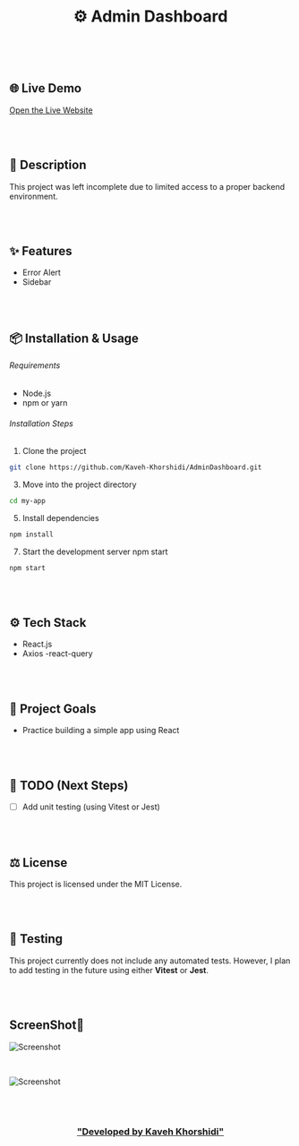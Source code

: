 <h1 align="center">⚙️ Admin Dashboard </h1>



<br/>
<br/>
<br/>


## 🌐 Live Demo  
[Open the Live Website](weather-1e447kw4c-kaveh-khorshidis-projects.vercel.app)


<br/>
<br/>


## 📄 Description

This project was left incomplete due to limited access to a proper backend environment.


<br/>
<br/>


## ✨ Features

- Error Alert
- Sidebar 


<br/>
<br/>


## 📦 Installation & Usage

###### Requirements 
- Node.js 
- npm or yarn

###### Installation Steps 

1. Clone the project 
```bash
git clone https://github.com/Kaveh-Khorshidi/AdminDashboard.git
```

3. Move into the project directory
```bash
cd my-app
```

5. Install dependencies
```bash
npm install
```

7. Start the development server
npm start
```bash
npm start
```



<br/>
<br/>


## ⚙️ Tech Stack
- React.js
- Axios
-react-query


<br/>
<br/>

## 🎯 Project Goals
- Practice building a simple app using React 


<br/>
<br/>


## 📌 TODO (Next Steps)

- [ ] Add unit testing (using Vitest or Jest)


<br/>
<br/>


## ⚖️ License
This project is licensed under the MIT License.


<br/>
<br/>


## 🧪 Testing
This project currently does not include any automated tests. However, I plan to add testing in the future using either **Vitest** or **Jest**.


<br/>
<br/>


## ScreenShot🌌
![Screenshot](./public/reademe%20screenshot/s1.png)

<br/>

![Screenshot](./public/reademe%20screenshot/s2.png)


<br/>
<br/>


<h3 align="center">

<a href="https://github.com/Kaveh-Khorshidi" >
"Developed  by  Kaveh Khorshidi"
</a>

</h3>

